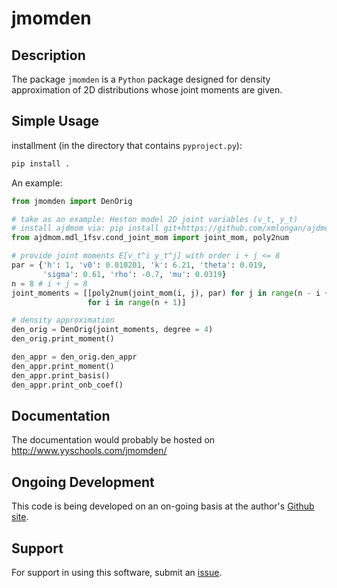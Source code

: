 # jmomden

## Description

The package `jmomden` is a `Python` package designed for density approximation of 2D 
distributions whose joint moments are given. 

## Simple Usage

installment (in the directory that contains `pyproject.py`):

```bash
pip install .
```

An example:

```python
from jmomden import DenOrig

# take as an example: Heston model 2D joint variables (v_t, y_t) 
# install ajdmom via: pip install git+https://github.com/xmlongan/ajdmom
from ajdmom.mdl_1fsv.cond_joint_mom import joint_mom, poly2num

# provide joint moments E[v_t^i y_t^j] with order i + j <= 8
par = {'h': 1, 'v0': 0.010201, 'k': 6.21, 'theta': 0.019,
       'sigma': 0.61, 'rho': -0.7, 'mu': 0.0319}
n = 8 # i + j = 8
joint_moments = [[poly2num(joint_mom(i, j), par) for j in range(n - i + 1)] 
                 for i in range(n + 1)]

# density approximation
den_orig = DenOrig(joint_moments, degree = 4)
den_orig.print_moment()

den_appr = den_orig.den_appr
den_appr.print_moment()
den_appr.print_basis()
den_appr.print_onb_coef()
```

## Documentation

The documentation would probably be hosted on <http://www.yyschools.com/jmomden/>

## Ongoing Development

This code is being developed on an on-going basis at the author's [Github site](https://github.com/xmlongan/jmomden).

## Support

For support in using this software, submit an [issue](https://github.com/xmlongan/jmomden/issues/new).
